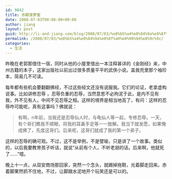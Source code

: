 ```yaml
---
id: 9842
title: 赤脚菠萝蜜
date: 2008-07-03T00:08:00+00:00
author: jiang
layout: post
guid: http://li-and-jiang.com/blog/2008/07/03/%e8%b5%a4%e8%84%9a%e8%8f%a0%e8%90%9d%e8%9c%9c/
permalink: /2008/07/03/%e8%b5%a4%e8%84%9a%e8%8f%a0%e8%90%9d%e8%9c%9c/
categories:
  - 生活
---
```

昨晚在老郭那借住一宿，同时从他的小屋里借出一本注释甚详的《金刚经》来，中州古籍的本子，这家出版社以前出过很多质量平平的武侠小说。盖我兜里那个袖珍本，简易几不可读。 

每年都有些机会要翻翻佛经，不过这些经文还没有说服我。它们的论证，老拿虚构说事。比如讲修忍辱 ，忍辱负重的忍辱，当然意思不必拘泥于此，是内不见有我，外不见有人，中间不见忍辱之相。这样的境界是相当地高了，有问：这样的忍辱咋可能呢，真有这事吗？佛就说：
  


> 有啊，n年前，当我还是忍辱仙人时，与龟仙人等一起，专修忍辱。一天，有个哥们瞧我不顺眼，将我的耳鼻手足等一一肢解。我当下就发愿，如果俺成佛了，先度这哥们。后来呢，这哥们就成了我的第一个弟子。

这样的忍辱的确可观。不过，这不是举例，不是譬喻，只是讲了一个故事。类似的，以后我要教育孩子听话，就说“从前有个人，不听老胡的话。后来啊，他就死了……”噫。 

晚上十一点，从双安商场那回家，突然一个念头，就踢掉拖鞋，光着脚走回来。赤着脚果然抓不住地，不过，让脚跟水泥地开个玩笑还是可以的。